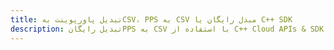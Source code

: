---title: تبدیل پاورپوینت بهCSV، PPS به CSV مبدل رایگان یا C++ SDKdescription: تبدیل رایگانPPS به CSV با استفاده از C++ Cloud APIs & SDK. همچنین اسناد Microsoft PowerPoint را در Cloud ایجاد، ویرایش و رندر کنید.---
